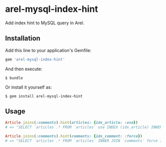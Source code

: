 # arel-mysql-index-hint

Add index hint to MySQL query in Arel.

## Installation

Add this line to your application's Gemfile:

```ruby
gem 'arel-mysql-index-hint'
```

And then execute:

    $ bundle

Or install it yourself as:

    $ gem install arel-mysql-index-hint

## Usage

```ruby
Article.joins(:comments).hint(articles: {idx_article: :use})
# => "SELECT `articles`.* FROM `articles` use INDEX (idx_article) INNER JOIN `comments` ON `comments`

Article.joins(:comments).hint(comments: {idx_comment: :force})
# => "SELECT `articles`.* FROM `articles` INNER JOIN `comments` force INDEX (idx_comment) ON `comments"
```
